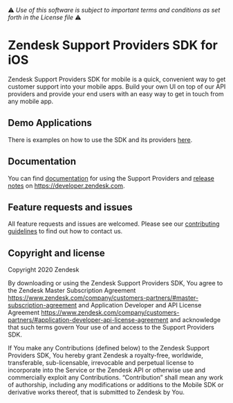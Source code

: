 :warning: *Use of this software is subject to important terms and conditions as set forth in the License file* :warning:

# Zendesk Support Providers SDK for iOS

Zendesk Support Providers SDK for mobile is a quick, convenient way to get customer support into your mobile apps. Build your own UI on top of our API providers and provide your end users with an easy way to get in touch from any mobile app.

## Demo Applications 

There is examples on how to use the SDK and its providers [here](https://github.com/zendesk/ios_sdk_demo_apps/tree/master/SupportSDKSamples). 

## Documentation

You can find [documentation](https://developer.zendesk.com/embeddables/docs/ios_support_sdk/api_provider_using) for using the Support Providers and [release notes](https://developer.zendesk.com/embeddables/docs/ios_support_sdk/release_notes) on https://developer.zendesk.com.

## Feature requests and issues

All feature requests and issues are welcomed. Please see our [contributing guidelines](./CONTRIBUTING.md) to find out how to contact us.

## Copyright and license

Copyright 2020 Zendesk

By downloading or using the Zendesk Support Providers SDK, You agree to the Zendesk Master
Subscription Agreement https://www.zendesk.com/company/customers-partners/#master-subscription-agreement and Application Developer and API License
Agreement https://www.zendesk.com/company/customers-partners/#application-developer-api-license-agreement and
acknowledge that such terms govern Your use of and access to the Support Providers SDK.

If You make any Contributions (defined below) to the Zendesk Support Providers SDK, 
You hereby grant Zendesk a royalty-free, worldwide, transferable, sub-licensable, 
irrevocable and perpetual license to incorporate into the Service or the Zendesk API 
or otherwise use and commercially exploit any Contributions. “Contribution” shall mean 
any work of authorship, including any modifications or additions to the Mobile SDK 
or derivative works thereof, that is submitted to Zendesk by You.